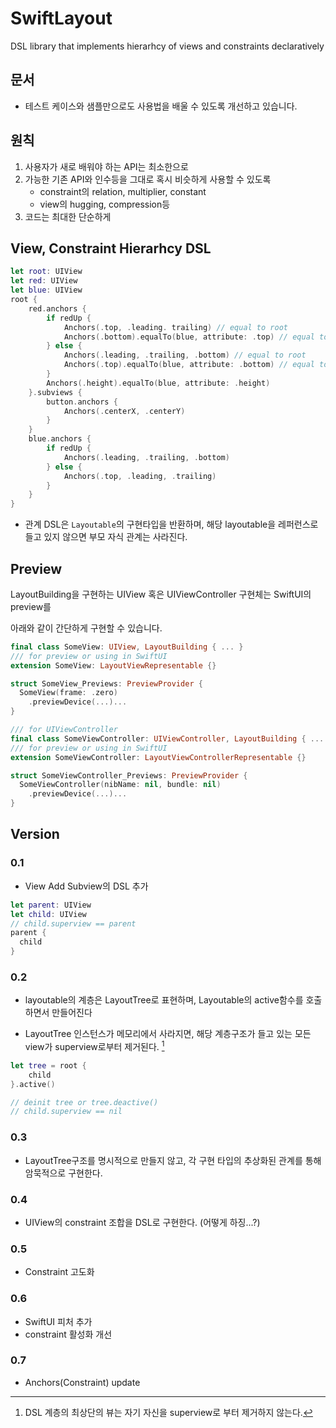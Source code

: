 # SwiftLayout
DSL library that implements hierarhcy of views and constraints declaratively

## 문서
- 테스트 케이스와 샘플만으로도 사용법을 배울 수 있도록 개선하고 있습니다.

## 원칙

1. 사용자가 새로 배워야 하는 API는 최소한으로
2. 가능한 기존 API와 인수등을 그대로 혹시 비슷하게 사용할 수 있도록
   - constraint의 relation, multiplier, constant
   - view의 hugging, compression등
3. 코드는 최대한 단순하게

## View, Constraint Hierarhcy DSL
```swift
let root: UIView
let red: UIView
let blue: UIView
root {
    red.anchors {
        if redUp {
            Anchors(.top, .leading. trailing) // equal to root
            Anchors(.bottom).equalTo(blue, attribute: .top) // equal to top of blue
        } else {
            Anchors(.leading, .trailing, .bottom) // equal to root
            Anchors(.top).equalTo(blue, attribute: .bottom) // equal to bottom of blue
        }
        Anchors(.height).equalTo(blue, attribute: .height)
    }.subviews {
        button.anchors {
            Anchors(.centerX, .centerY)
        }
    }
    blue.anchors {
        if redUp {
            Anchors(.leading, .trailing, .bottom)
        } else {
            Anchors(.top, .leading, .trailing)
        }
    }
}
```
- 관계 DSL은 `Layoutable`의 구현타입을 반환하며, 해당 layoutable을 레퍼런스로 들고 있지 않으면 부모 자식 관계는 사라진다.

## Preview

LayoutBuilding을 구현하는 UIView 혹은 UIViewController 구현체는 SwiftUI의 preview를

아래와 같이 간단하게 구현할 수 있습니다.

```swift
final class SomeView: UIView, LayoutBuilding { ... }
/// for preview or using in SwiftUI
extension SomeView: LayoutViewRepresentable {}

struct SomeView_Previews: PreviewProvider {
  SomeView(frame: .zero)
  	.previewDevice(...)...
}

/// for UIViewController
final class SomeViewController: UIViewController, LayoutBuilding { ... }
/// for preview or using in SwiftUI
extension SomeViewController: LayoutViewControllerRepresentable {}

struct SomeViewController_Previews: PreviewProvider {
  SomeViewController(nibName: nil, bundle: nil)
  	.previewDevice(...)...
}
```





## Version

### 0.1

- View Add Subview의 DSL 추가

```swift
let parent: UIView
let child: UIView
// child.superview == parent
parent {
  child
}
```

### 0.2

- layoutable의 계층은 LayoutTree로 표현하며, Layoutable의 active함수를 호출하면서 만들어진다

- LayoutTree 인스턴스가 메모리에서 사라지면, 해당 계층구조가 들고 있는 모든 view가 superview로부터 제거된다. [^주1]


```swift
let tree = root {
	child
}.active()

// deinit tree or tree.deactive()
// child.superview == nil
```

### 0.3

- LayoutTree구조를 명시적으로 만들지 않고, 각 구현 타입의 추상화된 관계를 통해 암묵적으로 구현한다.

[^주1]: DSL 계층의 최상단의 뷰는 자기 자신을 superview로 부터 제거하지 않는다.

 ### 0.4

 - UIView의 constraint 조합을 DSL로 구현한다. (어떻게 하징...?)

### 0.5

- Constraint 고도화

### 0.6

- SwiftUI 피처 추가
- constraint 활성화 개선

### 0.7
- Anchors(Constraint) update
